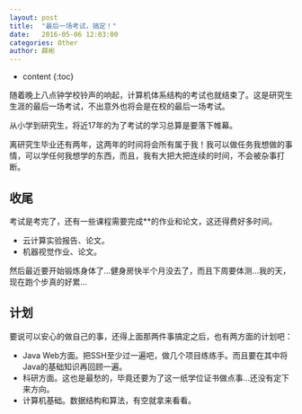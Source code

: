 ```yaml
---
layout: post
title:  "最后一场考试，搞定！"
date:   2016-05-06 12:03:00
categories: Other
author: 薛彬
---
```


* content
{:toc}





随着晚上八点钟学校铃声的响起，计算机体系结构的考试也就结束了。这是研究生生涯的最后一场考试，不出意外也将会是在校的最后一场考试。

从小学到研究生，将近17年的为了考试的学习总算是要落下帷幕。

离研究生毕业还有两年，这两年的时间将会所有属于我！我可以做任务我想做的事情，可以学任何我想学的东西，而且，我有大把大把连续的时间，不会被杂事打断。

## 收尾

考试是考完了，还有一些课程需要完成**的作业和论文，这还得费好多时间。

- 云计算实验报告、论文。
- 机器视觉作业、论文。

然后最近要开始锻炼身体了...健身房快半个月没去了，而且下周要体测...我的天，现在跑个步真的好累...

## 计划

要说可以安心的做自己的事，还得上面那两件事搞定之后，也有两方面的计划吧：

- Java Web方面。把SSH至少过一遍吧，做几个项目练练手。而且要在其中将Java的基础知识再回顾一遍。
- 科研方面。这也是最愁的，毕竟还要为了这一纸学位证书做点事...还没有定下来方向。
- 计算机基础。数据结构和算法，有空就拿来看看。
